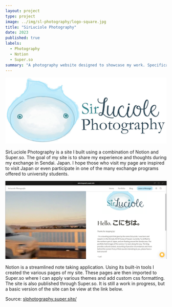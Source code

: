 ```yaml
---
layout: project
type: project
image: ../img/sl-photography/logo-square.jpg
title: "SirLuciole Photography"
date: 2023
published: true
labels:
  - Photography
  - Notion
  - Super.so
summary: "A photography website designed to showcase my work. Specifically focused on my work in Japan."
---
```


<img class="img-fluid" src="../img/sl-photography/logo-Horizontal1.jpg">

SirLuciole Photography is a site I built using a combination of Notion and Super.so. The goal of my site is to share my experience and thoughts during my exchange in Sendai. Japan. I hope those who visit my page are inspired to visit Japan or even participate in one of the many exchange programs offered to university students.<br>

<img style="max-width: 100%;" src="../img/sl-photography/site-home.png">

Notion is a streamlined note taking application. Using its built-in tools I created the various pages of my site. These pages are then imported to Super.so where I can apply various themes and add custom css formatting. The site is also published through Super.so. It is still a work in progress, but a basic version of the site can be view at the link below.

Source: <a href="https://slphotography.super.site/">slphotography.super.site/</a>
